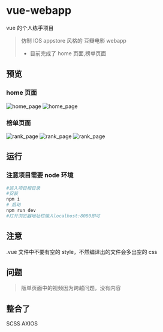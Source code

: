 # vue-webapp

vue 的个人练手项目

> 仿制 IOS appstore 风格的 豆瓣电影 webapp
>
> - 目前完成了 home 页面,榜单页面

## 预览

### home 页面

![home_page](https://raw.githubusercontent.com/w1301625107/vue-webapp/master/preview/Snipaste_home_1.png)
![home_page](https://raw.githubusercontent.com/w1301625107/vue-webapp/master/preview/Snipaste_home_2.png)

### 榜单页面

![rank_page](https://raw.githubusercontent.com/w1301625107/vue-webapp/master/preview/Snipaste_rank_1.png)
![rank_page](https://raw.githubusercontent.com/w1301625107/vue-webapp/master/preview/Snipaste_rank_2.png)
![rank_page](https://raw.githubusercontent.com/w1301625107/vue-webapp/master/preview/Snipaste_rank_3.png)

## 运行

### 注意项目需要 node 环境

```bash
#进入项目根目录
#安装
npm i
# 启动
npm run dev
#打开浏览器地址栏输入localhost:8080即可
```

## 注意

.vue 文件中不要有空的 style，不然编译出的文件会多出空的 css

## 问题

> 版单页面中的视频因为跨越问题，没有内容

## 整合了

SCSS
AXIOS
